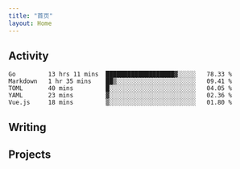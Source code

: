 ```yaml
---
title: "首页"
layout: Home
---
```


## Activity
<!--START_SECTION:waka-->
```text
Go         13 hrs 11 mins  ███████████████████▓░░░░░   78.33 % 
Markdown   1 hr 35 mins    ██▒░░░░░░░░░░░░░░░░░░░░░░   09.41 % 
TOML       40 mins         █░░░░░░░░░░░░░░░░░░░░░░░░   04.05 % 
YAML       23 mins         ▓░░░░░░░░░░░░░░░░░░░░░░░░   02.36 % 
Vue.js     18 mins         ▒░░░░░░░░░░░░░░░░░░░░░░░░   01.80 % 
```
<!--END_SECTION:waka-->

## Writing
<PindedPosts />

## Projects
<Projects />
